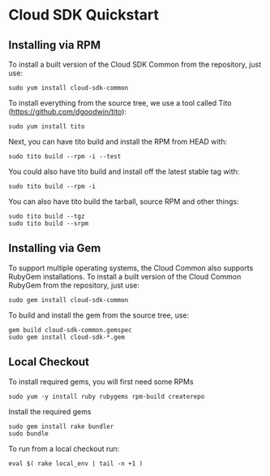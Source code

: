 Cloud SDK Quickstart
====================

Installing via RPM
------------------

To install a built version of the Cloud SDK Common from the repository, just use:

    sudo yum install cloud-sdk-common

To install everything from the source tree, we use a tool called Tito (https://github.com/dgoodwin/tito):

    sudo yum install tito

Next, you can have tito build and install the RPM from HEAD with:

    sudo tito build --rpm -i --test

You could also have tito build and install off the latest stable tag with:

    sudo tito build --rpm -i

You can also have tito build the tarball, source RPM and other things:

    sudo tito build --tgz
    sudo tito build --srpm

Installing via Gem
------------------

To support multiple operating systems, the Cloud Common also supports RubyGem installations.  To install a built version of the Cloud Common RubyGem from the repository, just use:

    sudo gem install cloud-sdk-common

To build and install the gem from the source tree, use:

    gem build cloud-sdk-common.gemspec
    sudo gem install cloud-sdk-*.gem

Local Checkout
--------------

To install required gems, you will first need some RPMs

	sudo yum -y install ruby rubygems rpm-build createrepo

Install the required gems

	sudo gem install rake bundler
	sudo bundle

To run from a local checkout run:

    eval $( rake local_env | tail -n +1 )


